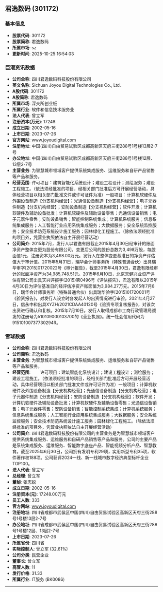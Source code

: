 ## 君逸数码 (301172)

### 基本信息

- **股票代码**: 301172
- **股票简称**: 君逸数码
- **所属市场**: sz
- **更新时间**: 2025-10-25 16:54:03

### 巨潮资讯数据

- **公司全称**: 四川君逸数码科技股份有限公司
- **英文名称**: Sichuan Joyou Digital Technologies Co., Ltd.
- **A股代码**: 301172
- **A股简称**: 君逸数码
- **所属市场**: 深交所创业板
- **所属行业**: 软件和信息技术服务业
- **法人代表**: 曾立军
- **注册资本(万元)**: 17248
- **成立日期**: 2002-05-16
- **上市日期**: 2023-07-26
- **官方网站**: www.joyoudigital.com
- **注册地址**: 中国(四川)自由贸易试验区成都高新区天府三街288号1号楼13层2-7号
- **办公地址**: 中国(四川)自由贸易试验区成都高新区天府三街288号1号楼12层、13层2-7号
- **主营业务**: 为智慧城市领域客户提供系统集成服务、运维服务和自研产品销售等产品和服务。
- **经营范围**: 许可项目：建筑智能化系统设计；建设工程设计；测绘服务；建设工程施工。（依法须经批准的项目，经相关部门批准后方可开展经营活动，具体经营项目以相关部门批准文件或许可证件为准）一般项目：计算机软硬件及外围设备制造【分支机构经营】；光通信设备制造【分支机构经营】；电子元器件制造【分支机构经营】；安防设备制造【分支机构经营】；软件开发；计算机软硬件及辅助设备批发；计算机软硬件及辅助设备零售；光通信设备销售；电子元器件零售；安防设备销售；智能控制系统集成；计算机系统服务；信息系统集成服务；人工智能行业应用系统集成服务；大数据服务；安全系统监控服务；安全技术防范系统设计施工服务；园林绿化工程施工。（除依法须经批准的项目外，凭营业执照依法自主开展经营活动）
- **公司简介**: 2015年7月，发行人以君逸有限截止2015年4月30日经审计的账面净资产整体变更为股份有限公司，变更后公司的股份总数为3,498万股，每股面值1元，注册资本为3,498.00万元。发行人在整体变更基准日的净资产评估值大于审计值。2015年5月31日，瑞华会计师事务所（特殊普通合伙）出具瑞华审字[2015]01720022号《审计报告》，截至2015年4月30日，君逸有限经审计的账面净资产为34,985,748.51元。2015年6月10日，北京天健兴业资产评估有限公司出具天兴评报字(2015)第0496号《评估报告》，君逸有限以2015年4月30日为评估基准日的经评估净资产账面值为3,984.27万元。2015年7月8日，瑞华会计师事务所（特殊普通合伙）出具瑞华验字[2015]01720001号《验资报告》，对发行人设立时各发起人的出资情况进行审验。2021年4月27日，信永中和出具XYZH/2021CDAA40120号《验资专项复核报告》，对该次出资进行确认和复核。2015年7月10日，发行人取得成都市工商行政管理局颁发的注册号为510109000103700的《营业执照》。统一社会信用代码为91510100737730294R。

### 雪球数据

- **公司全称**: 四川君逸数码科技股份有限公司
- **公司简称**: 君逸数码
- **主营业务**: 为智慧城市领域客户提供系统集成服务、运维服务和自研产品销售等产品和服务。
- **经营范围**: 　　许可项目：建筑智能化系统设计；建设工程设计；测绘服务；建设工程施工。（依法须经批准的项目，经相关部门批准后方可开展经营活动，具体经营项目以相关部门批准文件或许可证件为准）一般项目：计算机软硬件及外围设备制造【分支机构经营】；光通信设备制造【分支机构经营】；电子元器件制造【分支机构经营】；安防设备制造【分支机构经营】；软件开发；计算机软硬件及辅助设备批发；计算机软硬件及辅助设备零售；光通信设备销售；电子元器件零售；安防设备销售；智能控制系统集成；计算机系统服务；信息系统集成服务；人工智能行业应用系统集成服务；大数据服务；安全系统监控服务；安全技术防范系统设计施工服务；园林绿化工程施工。（除依法须经批准的项目外，凭营业执照依法自主开展经营活动）
- **公司简介**: 四川君逸数码科技股份有限公司的主营业务是为智慧城市领域客户提供系统集成服务、运维服务和自研产品销售等产品和服务。公司的主要产品是系统集成服务、运维服务、智能数字底座产品、智能视频分析产品、智慧教育。截至2025年6月30日，公司拥有发明专利29项，实用新型专利35项，软件著作权188项。公司获评2024一线、新一线城市数字经济典型标杆企业TOP100。
- **法人代表**: 曾立军
- **总经理**: 曾立军
- **董秘**: 张志锐
- **成立日期**: 2002-05-16
- **注册资本(元)**: 17248.00万元
- **员工人数**: 333
- **官方网站**: www.joyoudigital.com
- **注册地址**: 四川省成都市武侯区中国(四川)自由贸易试验区高新区天府三街288号1号楼13层2-7号
- **办公地址**: 四川省成都市武侯区中国(四川)自由贸易试验区高新区天府三街288号1号楼12层、13层2-7号
- **上市日期**: 2023-07-26
- **所属省份**: 四川省
- **实际控制人**: 曾立军 (32.61%)
- **公司分类**: 民营企业
- **董事长**: 曾立军
- **高管人数**: 11
- **发行价格**: 31.33
- **所属行业**: IT服务 (BK0086)

---
